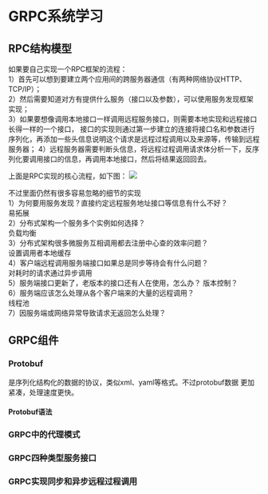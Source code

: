 # GRPC系统学习

## RPC结构模型

如果要自己实现一个RPC框架的流程：  
1）首先可以想到要建立两个应用间的跨服务器通信（有两种网络协议HTTP、TCP/IP）；  
2）然后需要知道对方有提供什么服务（接口以及参数），可以使用服务发现框架实现；  
3）如果要想像调用本地接口一样调用远程服务接口，则需要本地实现和远程接口长得一样的一个接口，
接口的实现则通过第一步建立的连接将接口名和参数进行序列化，再添加一些头信息说明这个请求是远程过程调用以及来源等，传输到远程服务器；
4）远程服务器需要判断头信息，将远程过程调用请求体分析一下，反序列化要调用接口的信息，再调用本地接口，然后将结果返回回去。

上面是RPC实现的核心流程，如下图：
![](https://upload-images.jianshu.io/upload_images/1779921-d66a7ff6caad8955.png?imageMogr2/auto-orient/)

不过里面仍然有很多容易忽略的细节的实现  
1）为何要用服务发现？直接约定远程服务地址接口等信息有什么不好？  
易拓展   
2）分布式架构一个服务多个实例如何选择？  
负载均衡  
3）分布式架构很多微服务互相调用都去注册中心查的效率问题？  
设置调用者本地缓存  
4）客户端远程调用服务端接口如果总是同步等待会有什么问题？  
对耗时的请求通过异步调用  
5）服务端接口更新了，老版本的接口还有人在使用，怎么办？ 
版本控制？  
6）服务端应该怎么处理从各个客户端来的大量的远程调用？  
线程池  
7）因服务端或网络异常导致请求无返回怎么处理？  

## GRPC组件

### Protobuf

是序列化结构化的数据的协议，类似xml、yaml等格式。不过protobuf数据
更加紧凑，处理速度更快。

#### Protobuf语法

### GRPC中的代理模式

### GRPC四种类型服务接口

### GRPC实现同步和异步远程过程调用

### 